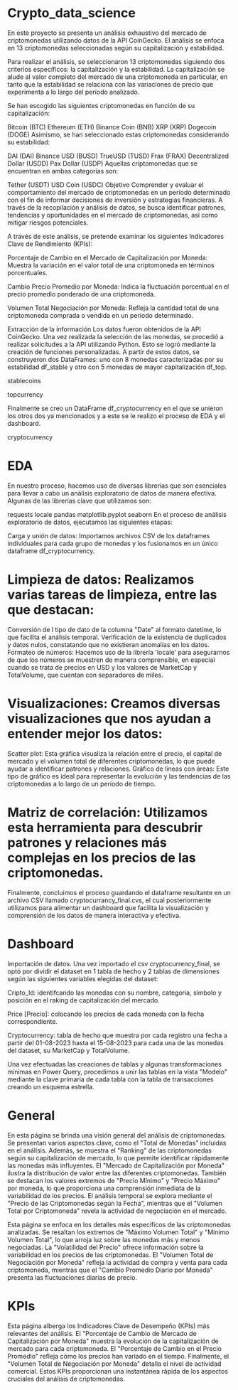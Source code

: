 # Crypto_data_science

En este proyecto se presenta un análisis exhaustivo del mercado de criptomonedas utilizando datos de la API CoinGecko. El análisis se enfoca en 13 criptomonedas seleccionadas según su capitalización y estabilidad.

Para realizar el análisis, se seleccionaron 13 criptomonedas siguiendo dos criterios específicos: la capitalización y la estabilidad. La capitalización se alude al valor completo del mercado de una criptomoneda en particular, en tanto que la estabilidad se relaciona con las variaciones de precio que experimenta a lo largo del período analizado.

Se han escogido las siguientes criptomonedas en función de su capitalización:

Bitcoin (BTC)
Ethereum (ETH)
Binance Coin (BNB)
XRP (XRP)
Dogecoin (DOGE)
Asimismo, se han seleccionado estas criptomonedas considerando su estabilidad:

DAI (DAI)
Binance USD (BUSD)
TrueUSD (TUSD)
Frax (FRAX)
Decentralized Dollar (USDD)
Pax Dollar (USDP)
Aquellas criptomonedas que se encuentran en ambas categorías son:

Tether (USDT)
USD Coin (USDC)
Objetivo
Comprender y evaluar el comportamiento del mercado de criptomonedas en un período determinado con el fin de informar decisiones de inversión y estrategias financieras. A través de la recopilación y análisis de datos, se busca identificar patrones, tendencias y oportunidades en el mercado de criptomonedas, así como mitigar riesgos potenciales.

A través de este análisis, se pretende examinar los siguientes Indicadores Clave de Rendimiento (KPIs):

Porcentaje de Cambio en el Mercado de Capitalización por Moneda: Muestra la variación en el valor total de una criptomoneda en términos porcentuales.

Cambio Precio Promedio por Moneda: Indica la fluctuación porcentual en el precio promedio ponderado de una criptomoneda.

Volumen Total Negociación por Moneda: Refleja la cantidad total de una criptomoneda comprada o vendida en un período determinado.

Extracción de la información
Los datos fueron obtenidos de la API CoinGecko. Una vez realizada la selección de las monedas, se procedió a realizar solicitudes a la API utilizando Python. Esto se logró mediante la creación de funciones personalizadas. A partir de estos datos, se construyeron dos DataFrames: uno con 8 monedas caracterizadas por su estabilidad df_stable y otro con 5 monedas de mayor capitalización df_top.

stablecoins

topcurrency

Finalmente se creo un DataFrame df_cryptocurrency en el que se unieron los otros dos ya mencionados y a este se le realizo el proceso de EDA y el dashboard.

cryptocurrency

# EDA
En nuestro proceso, hacemos uso de diversas librerías que son esenciales para llevar a cabo un análisis exploratorio de datos de manera efectiva. Algunas de las librerías clave que utilizamos son:

requests
locale
pandas
matplotlib.pyplot
seaborn
En el proceso de análisis exploratorio de datos, ejecutamos las siguientes etapas:

Carga y unión de datos: Importamos archivos CSV de los dataframes individuales para cada grupo de monedas y los fusionamos en un único dataframe df_cryptocurrency.

# Limpieza de datos: Realizamos varias tareas de limpieza, entre las que destacan:

Conversión de l tipo de dato de la columna "Date" al formato datetime, lo que facilita el análisis temporal.
Verificación de la existencia de duplicados y datos nulos, constatando que no existieran anomalías en los datos.
Formateo de números: Hacemos uso de la librería 'locale' para asegurarnos de que los números se muestren de manera comprensible, en especial cuando se trata de precios en USD y los valores de MarketCap y TotalVolume, que cuentan con separadores de miles.
# Visualizaciones: Creamos diversas visualizaciones que nos ayudan a entender mejor los datos:
Scatter plot: Esta gráfica visualiza la relación entre el precio, el capital de mercado y el volumen total de diferentes criptomonedas, lo que puede ayudar a identificar patrones y relaciones.
Gráfico de líneas con áreas: Este tipo de gráfico es ideal para representar la evolución y las tendencias de las criptomonedas a lo largo de un período de tiempo.
# Matriz de correlación: Utilizamos esta herramienta para descubrir patrones y relaciones más complejas en los precios de las criptomonedas.
Finalmente, concluimos el proceso guardando el dataframe resultante en un archivo CSV llamado cryptocurrancy_final.cvs, el cual posteriormente utilizamos para alimentar un dashboard que facilita la visualización y comprensión de los datos de manera interactiva y efectiva.



# Dashboard
Importación de datos.
Una vez importado el csv cryptocurrency_final, se optó por dividir el dataset en 1 tabla de hecho y 2 tablas de dimensiones según las siguientes variables elegidas del dataset:

Cripto_Id: identifcando las monedas con su nombre, categoria, símbolo y posición en el raking de capitalización del mercado.

Price [Precio]: colocando los precios de cada moneda con la fecha correspondiente.

Cryptocurrency: tabla de hecho que muestra por cada registro una fecha a partir del 01-08-2023 hasta el 15-08-2023 para cada una de las monedas del dataset, su MarketCap y TotalVolume.

Una vez efectuadas las creaciones de tablas y algunas transformaciones mínimas en Power Query, procedimos a unir las tablas en la vista "Modelo" mediante la clave primaria de cada tabla con la tabla de transacciones creando un esquema estrella.


# General
En esta página se brinda una visión general del análisis de criptomonedas. Se presentan varios aspectos clave, como el "Total de Monedas" incluidas en el análisis. Además, se muestra el "Ranking" de las criptomonedas según su capitalización de mercado, lo que permite identificar rápidamente las monedas más influyentes. El "Mercado de Capitalización por Moneda" ilustra la distribución de valor entre las diferentes criptomonedas. También se destacan los valores extremos de "Precio Mínimo" y "Precio Máximo" por moneda, lo que proporciona una comprensión inmediata de la variabilidad de los precios. El análisis temporal se explora mediante el "Precio de las Criptomonedas según la Fecha", mientras que el "Volumen Total por Criptomoneda" revela la actividad de negociación en el mercado.

Esta página se enfoca en los detalles más específicos de las criptomonedas analizadas. Se resaltan los extremos de "Máximo Volumen Total" y "Mínimo Volumen Total", lo que arroja luz sobre las monedas más y menos negociadas. La "Volatilidad del Precio" ofrece información sobre la variabilidad en los precios de las criptomonedas. El "Volumen Total de Negociación por Moneda" refleja la actividad de compra y venta para cada criptomoneda, mientras que el "Cambio Promedio Diario por Moneda" presenta las fluctuaciones diarias de precio.

#  KPIs
Esta página alberga los Indicadores Clave de Desempeño (KPIs) más relevantes del análisis. El "Porcentaje de Cambio de Mercado de Capitalización por Moneda" muestra la evolución de la capitalización de mercado para cada criptomoneda. El "Porcentaje de Cambio en el Precio Promedio" refleja cómo los precios han variado en el tiempo. Finalmente, el "Volumen Total de Negociación por Moneda" detalla el nivel de actividad comercial. Estos KPIs proporcionan una instantánea rápida de los aspectos cruciales del análisis de criptomonedas.

